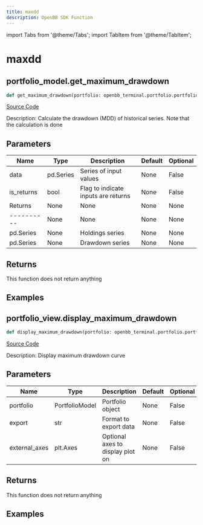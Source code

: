 ```yaml
---
title: maxdd
description: OpenBB SDK Function
---
```


import Tabs from '@theme/Tabs';
import TabItem from '@theme/TabItem';

# maxdd

<Tabs>
<TabItem value="model" label="Model" default>

## portfolio_model.get_maximum_drawdown

```python title='openbb_terminal/portfolio/portfolio_model.py'
def get_maximum_drawdown(portfolio: openbb_terminal.portfolio.portfolio_model.PortfolioModel, is_returns: bool) -> Series:
```
[Source Code](https://github.com/OpenBB-finance/OpenBBTerminal/tree/main/openbb_terminal/portfolio/portfolio_model.py#L1383)

Description: Calculate the drawdown (MDD) of historical series.  Note that the calculation is done

## Parameters

| Name | Type | Description | Default | Optional |
| ---- | ---- | ----------- | ------- | -------- |
| data | pd.Series | Series of input values | None | False |
| is_returns | bool | Flag to indicate inputs are returns | None | False |
| Returns | None | None | None | None |
| ---------- | None | None | None | None |
| pd.Series | None | Holdings series | None | None |
| pd.Series | None | Drawdown series | None | None |

## Returns

This function does not return anything

## Examples



</TabItem>
<TabItem value="view" label="View">

## portfolio_view.display_maximum_drawdown

```python title='openbb_terminal/portfolio/portfolio_view.py'
def display_maximum_drawdown(portfolio: openbb_terminal.portfolio.portfolio_model.PortfolioModel, export: str, external_axes: Optional[List[matplotlib.axes._axes.Axes]]) -> None:
```
[Source Code](https://github.com/OpenBB-finance/OpenBBTerminal/tree/main/openbb_terminal/portfolio/portfolio_view.py#L1022)

Description: Display maximum drawdown curve

## Parameters

| Name | Type | Description | Default | Optional |
| ---- | ---- | ----------- | ------- | -------- |
| portfolio | PortfolioModel | Portfolio object | None | False |
| export | str | Format to export data | None | False |
| external_axes | plt.Axes | Optional axes to display plot on | None | False |

## Returns

This function does not return anything

## Examples



</TabItem>
</Tabs>